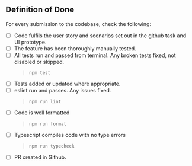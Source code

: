 ## Definition of Done

For every submission to the codebase, check the following:

- [ ] Code fulfils the user story and scenarios set out in the github task and UI prototype.
- [ ] The feature has been thoroughly manually tested.
- [ ] All tests run and passed from terminal. Any broken tests fixed, not disabled or skipped.
  > `npm test`
- [ ] Tests added or updated where appropriate.
- [ ] eslint run and passes. Any issues fixed.
  > `npm run lint`
- [ ] Code is well formatted
  > `npm run format`
- [ ] Typescript compiles code with no type errors
  > `npm run typecheck`
- [ ] PR created in Github.
